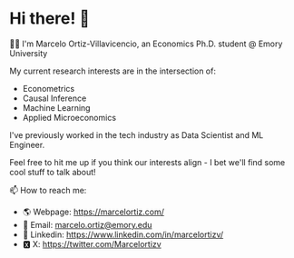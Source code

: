 # Hi there! 👀

🙋‍♂️ I'm Marcelo Ortiz-Villavicencio, an Economics Ph.D. student @ Emory University 

 My current research interests are in the intersection of:
- Econometrics
- Causal Inference
- Machine Learning
- Applied Microeconomics

I've previously worked in the tech industry as Data Scientist and ML Engineer.

Feel free to hit me up if you think our interests align - I bet we'll find some cool stuff to talk about! 

📫 How to reach me: 
- 🌎 Webpage: https://marcelortiz.com/
- 📧 Email: marcelo.ortiz@emory.edu
- 👔 Linkedin: https://www.linkedin.com/in/marcelortizv/
- 🆇 X: https://twitter.com/Marcelortizv

<!---
marcelortizv/marcelortizv is a ✨ special ✨ repository because its `README.md` (this file) appears on your GitHub profile.
You can click the Preview link to take a look at your changes.
--->
